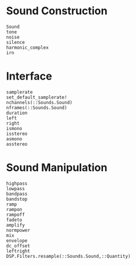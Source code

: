 # Sound Construction

```@docs
Sound
tone
noise
silence
harmonic_complex
irn
```

# Interface

```@docs
samplerate
set_default_samplerate!
nchannels(::Sounds.Sound)
nframes(::Sounds.Sound)
duration
left
right
ismono
isstereo
asmono
asstereo
```

# Sound Manipulation

```@docs
highpass
lowpass
bandpass
bandstop
ramp
rampon
rampoff
fadeto
amplify
normpower
mix
envelope
dc_offset
leftright
DSP.Filters.resample(::Sounds.Sound,::Quantity)
```

